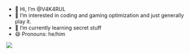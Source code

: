 - 👋 Hi, I’m @V4K4RUL
- 👀 I’m interested in coding and gaming optimization and just generally play it.
- 🌱 I’m currently learning secret stuff
- 😄 Pronouns: he/him
<a href="https://visitcount.itsvg.in">
  <img src="https://visitcount.itsvg.in/api?id=V4K4RUL&label=Profile%20Views&color=0&icon=0&pretty=false" />
</a>

<!---
V4K4RUL/V4K4RUL is a ✨ special ✨ repository because its `README.md` (this file) appears on your GitHub profile.
You can click the Preview link to take a look at your changes.
--->
